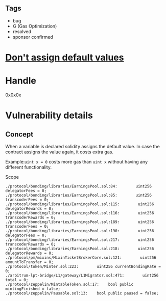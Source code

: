 ## Tags

- bug
- G (Gas Optimization)
- resolved
- sponsor confirmed

# [Don't assign default values](https://github.com/code-423n4/2022-01-livepeer-findings/issues/215) 

# Handle

0x0x0x


# Vulnerability details

## Concept

When a variable is declared solidity assigns the default value. In case the contract assigns the value again, it costs extra gas. 

Example:`uint x = 0` costs more gas than `uint x` without having any different functionality.

Scope

```
./protocol/bonding/libraries/EarningsPool.sol:84:        uint256 delegatorFees = 0;
./protocol/bonding/libraries/EarningsPool.sol:85:        uint256 transcoderFees = 0;
./protocol/bonding/libraries/EarningsPool.sol:115:        uint256 delegatorRewards = 0;
./protocol/bonding/libraries/EarningsPool.sol:116:        uint256 transcoderRewards = 0;
./protocol/bonding/libraries/EarningsPool.sol:189:        uint256 transcoderFees = 0;
./protocol/bonding/libraries/EarningsPool.sol:190:        uint256 delegatorFees = 0;
./protocol/bonding/libraries/EarningsPool.sol:217:        uint256 transcoderRewards = 0;
./protocol/bonding/libraries/EarningsPool.sol:218:        uint256 delegatorRewards = 0;
./protocol/pm/mixins/MixinTicketBrokerCore.sol:121:        uint256 amountToTransfer = 0;
./protocol/token/Minter.sol:223:        uint256 currentBondingRate = 0;
./arbitrum-lpt-bridge/L1/gateway/L1Migrator.sol:471:        uint256 total = 0;
./protocol/zeppelin/MintableToken.sol:17:    bool public mintingFinished = false;
./protocol/zeppelin/Pausable.sol:13:    bool public paused = false;

```

